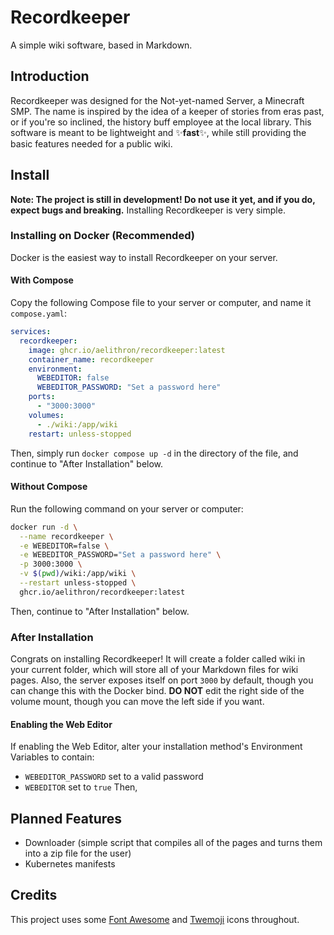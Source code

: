 # Recordkeeper
A simple wiki software, based in Markdown.
## Introduction
Recordkeeper was designed for the Not-yet-named Server, a Minecraft SMP.
The name is inspired by the idea of a keeper of stories from eras past, or if you're so inclined, the history buff employee at the local library.
This software is meant to be lightweight and ✨**fast**✨, while still providing the basic features needed for a public wiki.
## Install
**Note: The project is still in development! Do not use it yet, and if you do, expect bugs and breaking.**
Installing Recordkeeper is very simple.
### Installing on Docker (Recommended)
Docker is the easiest way to install Recordkeeper on your server.
#### With Compose
Copy the following Compose file to your server or computer, and name it `compose.yaml`:
```yaml
services:
  recordkeeper:
    image: ghcr.io/aelithron/recordkeeper:latest
    container_name: recordkeeper
    environment:
      WEBEDITOR: false
      WEBEDITOR_PASSWORD: "Set a password here"
    ports:
      - "3000:3000"
    volumes:
      - ./wiki:/app/wiki
    restart: unless-stopped
```
Then, simply run `docker compose up -d` in the directory of the file, and continue to "After Installation" below.
#### Without Compose
Run the following command on your server or computer:
```bash
docker run -d \
  --name recordkeeper \
  -e WEBEDITOR=false \
  -e WEBEDITOR_PASSWORD="Set a password here" \
  -p 3000:3000 \
  -v $(pwd)/wiki:/app/wiki \
  --restart unless-stopped \
  ghcr.io/aelithron/recordkeeper:latest
```
Then, continue to "After Installation" below.
### After Installation
Congrats on installing Recordkeeper! It will create a folder called wiki in your current folder, which will store all of your Markdown files for wiki pages. Also, the server exposes itself on port `3000` by default, though you can change this with the Docker bind. **DO NOT** edit the right side of the volume mount, though you can move the left side if you want.
#### Enabling the Web Editor
If enabling the Web Editor, alter your installation method's Environment Variables to contain:
- `WEBEDITOR_PASSWORD` set to a valid password
- `WEBEDITOR` set to `true`
Then, 
## Planned Features
- Downloader (simple script that compiles all of the pages and turns them into a zip file for the user)
- Kubernetes manifests
## Credits
This project uses some [Font Awesome](https://fontawesome.com) and [Twemoji](https://github.com/twitter/twemoji) icons throughout.